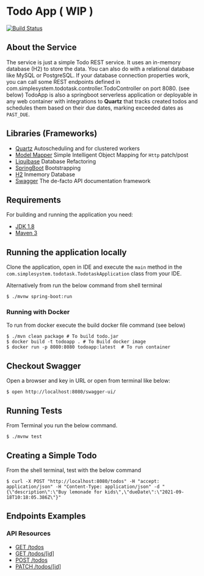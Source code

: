 # Todo App ( WIP )
[![Build Status](https://app.travis-ci.com/johnson3yo/TodoTask.svg?token=CAcYaTFWori8uznwxtxS&branch=main)](https://app.travis-ci.com/johnson3yo/TodoTask)
## About the Service

The service is just a simple Todo REST service. It uses an in-memory database (H2) to store the data. You can also do with a relational database like MySQL or PostgreSQL. If your database connection properties work, you can call some REST endpoints defined in com.simplesystem.todotask.controller.TodoController on port 8080. (see below)
TodoApp is also a springboot serverless application or deployable in any web container with integrations to **Quartz** that tracks created todos and schedules them based on their due dates, marking exceeded dates 
as `PAST_DUE`. 

## Libraries (Frameworks)
- [Quartz](https://www.quartz-scheduler.org) Autoscheduling and for clustered workers 
- [Model Mapper](http://modelmapper.org/) Simple Intelligent Object Mapping for `Http` patch/post   
- [Liquibase](https://www.liquibase.org/) Database Refactoring 
- [SpringBoot](https://spring.io/projects/spring-boot) Bootstrapping 
- [H2](http://www.h2database.com/html/main.html) Inmemory Database
- [Swagger]() The de-facto API documentation framework
## Requirements

For building and running the application you need:

- [JDK 1.8](http://www.oracle.com/technetwork/java/javase/downloads/jdk8-downloads-2133151.html)
- [Maven 3](https://maven.apache.org)


## Running the application locally

Clone the application, open in IDE and execute the `main` method in the `com.simplesystem.todotask.TodotaskApplication` class from your IDE.

Alternatively from run the below command from shell terminal 
```
$ ./mvnw spring-boot:run
```
### Running with Docker
To run from docker execute the build docker file command (see below)
``` 
$ ./mvn clean package # To build todo.jar
$ docker build -t todoapp . # To Build docker image
$ docker run -p 8080:8080 todoapp:latest  # To run container
```

## Checkout Swagger 


Open a browser and key in URL or open from terminal like below:

```
$ open http://localhost:8080/swagger-ui/
```

## Running Tests

From Terminal you run the below command.

```
$ ./mvnw test
```

## Creating a Simple Todo
From the shell terminal, test with the below command

```
$ curl -X POST "http://localhost:8080/todos" -H "accept: application/json" -H "Content-Type: application/json" -d "{\"description\":\"Buy lemonade for kids\",\"dueDate\":\"2021-09-18T10:18:05.386Z\"}"
```

## Endpoints Examples

### API Resources

- [GET /todos](http://localhost:8080/swagger-ui/#/todo-controller/findAllUsingGET)
- [GET /todos/[id]](http://localhost:8080/swagger-ui/#/todo-controller/findOneUsingGET)
- [POST /todos](http://localhost:8080/swagger-ui/#/todo-controller/createUsingPOST)
- [PATCH /todos/[id]](http://localhost:8080/swagger-ui/#/todo-controller/modifyUsingPATCH)
